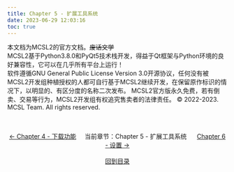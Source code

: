 ```yaml
---
title: Chapter 5 - 扩展工具系统
date: 2023-06-29 12:03:16
toc: true
---
```

本文档为MCSL2的官方文档。~~废话文学~~  
MCSL2基于Python3.8.0和PyQt5技术栈开发，得益于Qt框架与Python环境的良好兼容性，它可以在几乎所有平台上运行！  
软件遵循GNU General Public License Version 3.0开源协议，任何没有被MCSL2开发组种植授权的人都可自行基于MCSL2继续开发，在保留原作标识的情况下，以明显的、有区分度的名称二次发布。
MCSL2官方版永久免费，若有倒卖、交易等行为，MCSL2开发组有权追究售卖者的法律责任。
© 2022-2023. MCSL Team. All rights reserved.

<div>
    <center>
        <br><br>
        <a href="/MCSL2Guide/Chapter-4.html">← Chapter 4 - 下载功能</a>&nbsp;&nbsp;&nbsp;&nbsp;&nbsp;当前章节：Chapter 5 - 扩展工具系统&nbsp;&nbsp;&nbsp;&nbsp;&nbsp;
        <a href="/MCSL2Guide/Chapter-6.html">Chapter 6 - 设置 →</a>
        <br><br><a href="/MCSL2Guide">回到目录</a>
    </center>
</div>